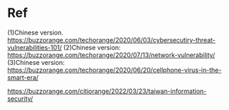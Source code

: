 # Ref
(1)Chinese version.
https://buzzorange.com/techorange/2020/06/03/cybersecutiry-threat-vulnerabilities-101/
(2)Chinese version:
https://buzzorange.com/techorange/2020/07/13/network-vulnerability/
(3)Chinese version:
https://buzzorange.com/techorange/2020/06/20/cellphone-virus-in-the-smart-era/

https://buzzorange.com/citiorange/2022/03/23/taiwan-information-security/
